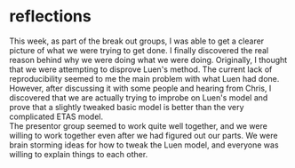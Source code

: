 reflections
===========
This week, as part of the break out groups, I was able to get a clearer picture of what we were trying to get done.  I finally discovered the real reason behind why we were doing what we were doing.  Originally, I thought that we were attempting to disprove Luen's method.  The current lack of reproducibility seemed to me the main problem with what Luen had done.  However, after discussing it with some people and hearing from Chris, I discovered that we are actually trying to improbe on Luen's model and prove that a slightly tweaked basic model is better than the very complicated ETAS model.  
The presentor group seemed to work quite well together, and we were willing to work together even after we had figured out our parts.  We were brain storming ideas for how to tweak the Luen model, and everyone was willing to explain things to each other.
